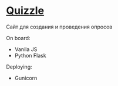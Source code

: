 # [Quizzle](https://quizzle.xamelllion.ru/)
Cайт для создания и проведения опросов

On board:
- Vanila JS
- Python Flask

Deploying:
- Gunicorn